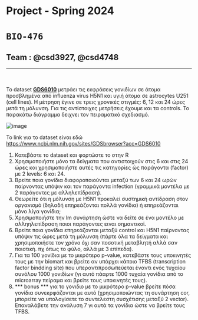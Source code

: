 # Project - Spring 2024 
# `BIO-476`
## Team : @csd3927, @csd4748
---
<br><br>
Το dataset [**GDS6010**](https://github.com/geoge31/BIO476_Project/blob/main/GDS6010.soft) μετράει τις εκφράσεις γονιδίων σε άτομα προσβλημένα από influenza virus H5N1 και υγιή άτομα σε astrocytes U251 (cell lines). H μέτρηση έγινε σε τρεις χρονικές στιγμές: 6, 12 και 24 ώρες μετά τη μόλυνση. Για τις αντίστοιχες μετρήσεις έχουμε και τα controls. Το παρακάτω διάγραμμα δειχνει τον πειραματικό σχεδιασμό.

![image](https://github.com/geoge31/BIO476_Project/assets/146980540/195dff1a-e559-4da7-b149-196bc6971229)

Το link για το dataset είναι εδώ
https://www.ncbi.nlm.nih.gov/sites/GDSbrowser?acc=GDS6010

1. Κατεβάστε το dataset και φορτώστε το στην R
2. Χρησιμοποιήστε μόνο τα δείγματα που αντιστοιχούν στις 6 και στις 24 ώρες και χρησιμοποιήστε αυτές τις κατηγορίες ώς παράγοντα (factor) με 2 levels: 6 και 24.
3. Βρείτε ποια γονίδια διαφοροποιούνται μεταξύ των 6 και 24 ωρών παίρνοντας υπόψιν και τον παράγοντα infection (γραμμικά μοντέλα με 2 παράγοντες με αλληλεπίδραση).
4. Θεωρείτε ότι η μόλυνση με H5N1 προκαλεί συστημική αντίδραση στον οργανισμό (δηλαδή επηρεάζονται πολλά γονίδια) ή επηρεάζονται μόνο λίγα γονίδια;
5. Χρησιμοποιήστε την lm συνάρτηση ώστε να δείτε σε ένα μοντέλο με αλληηλεπίδραση ποιοι παράγοντες ειναι σημαντικοί.
6. Βρείτε ποια γονίδια επηρεάζονται μεταξύ control και H5N1 παίρνοντας υπόψιν τις ώρες μετά τη μόλυνση (πάρτε όλα τα δείγματα και χρησιμοποιήστε τον χρόνο όχι σαν ποσοτική μεταβλητή αλλά σαν ποιοτική. πχ όπως το φύλο, αλλά με 3 επίπεδα).
7. Για τα 100 γονίδια με το μικρότερο p-value, κατεβάστε τους υποκινητές τους με την biomart και βρείτε αν υπάρχει κάποιο TFBS (transcription factor bindding site) που υπεραντιπροσωπεύεται έναντι ενός τυχαίου συνόλου 1000 γονιδίων (γι αυτό πάαρτε 1000 τυχαία γονίδια από το microarray πείραμα και βρείτε τους υποκινητές τους).
8. *** bonus *** για το γονιδιο με το μικρότερο p-value βρείτε πόσα γονίδια συνεκρφάζονται με αυτό (χρησιμοποιώντας τη συνάρτηση cor, μπορείτε να υπολογίσετε το συντελεστη συσχέτισης μεταξύ 2 vector). Επαναλάβετε την ανάλυση 7 γι αυτά τα γονίδια ώστε να βρείτε τους TFBS. 
